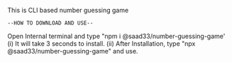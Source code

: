 This is CLI based number guessing game

    --HOW TO DOWNLOAD AND USE--

Open Internal terminal and type "npm i @saad33/number-guessing-game'
   (i) It will take 3 seconds to install.
   (ii) After Installation, type "npx @saad33/number-guessing-game" and use.

